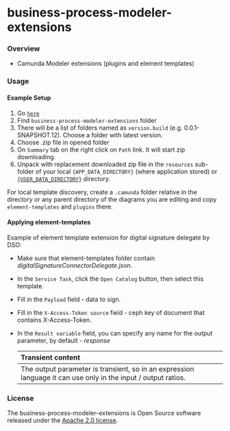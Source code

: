 # business-process-modeler-extensions

### Overview

* Camunda Modeler extensions (plugins and element templates)

### Usage

#### Example Setup

1. Go [`here`](https://nexus-mdtu-ddm-edp-cicd.apps.cicd2.mdtu-ddm.projects.epam.com/#browse/browse:extensions)
2. Find `business-process-modeler-extensions` folder
3. There will be a list of folders named as `version.build` (e.g. 0.0.1-SNAPSHOT.12). Choose a folder with latest version.
4. Choose .zip file in opened folder
5. On `Summary` tab on the right click on `Path` link. It will start zip downloading. 
6. Unpack with replacement downloaded zip file in the `resources` sub-folder of your local `{APP_DATA_DIRECTORY}` (where application stored) or [`{USER_DATA_DIRECTORY}`](https://github.com/camunda/camunda-modeler/tree/master/docs/search-paths#user-data-directory) directory.

For local template discovery, create a `.camunda` folder relative in the directory
or any parent directory of the diagrams you are editing and copy `element-templates` and `plugins` there.

#### Applying element-templates

Example of element template extension for digital signature delegate by DSO:

- Make sure that element-templates folder contain *digitalSignatureConnectorDelegate.json*.
- In the `Service Task`, click the `Open Catalog` button, then select this template.
- Fill in the `Payload` field - data to sign.
- Fill in the `X-Access-Token source` field - ceph key of document that contains X-Access-Token.
- In the `Result variable` field, you can specify any name for the output parameter, by default - *response*
  
  | Transient content          |
  |:---------------------------|
  | The output parameter is transient, so in an expression language it can use only in the input / output ratios.|

### License

The business-process-modeler-extensions is Open Source software released under
the [Apache 2.0 license](https://www.apache.org/licenses/LICENSE-2.0).